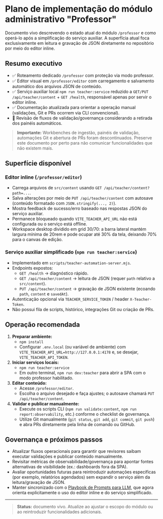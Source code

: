 # Plano de implementação do módulo administrativo "Professor"

Documento vivo descrevendo o estado atual do módulo `/professor` e como operá-lo após a simplificação do serviço auxiliar. A superfícia atual foca exclusivamente em leitura e gravação de JSON diretamente no repositório por meio do editor inline.

## Resumo executivo

- ✅ Roteamento dedicado `/professor` com proteção via modo professor.
- ✅ Editor visual em `/professor/editor` com carregamento e salvamento automático dos arquivos JSON de conteúdo.
- ✅ Serviço auxiliar local `npm run teacher:service` reduzido a `GET/PUT /api/teacher/content` + `GET /health`, responsável apenas por servir o editor inline.
- ✅ Documentação atualizada para orientar a operação manual (validações, Git e PRs ocorrem via CLI convencional).
- 🚧 Revisão de fluxos de validação/governança considerando a retirada dos painéis automáticos.

> **Importante:** Workbenches de ingestão, painéis de validação, automações Git e abertura de PRs foram descontinuados. Preserve este documento por perto para não comunicar funcionalidades que não existem mais.

## Superfície disponível

### Editor inline (`/professor/editor`)

- Carrega arquivos de `src/content` usando `GET /api/teacher/content?path=...`.
- Salva alterações por meio de `PUT /api/teacher/content` com autosave (conteúdo formatado com `JSON.stringify(..., 2)`).
- Mostra feedback de sucesso/erro baseado nas respostas JSON do serviço auxiliar.
- Permanece bloqueado quando `VITE_TEACHER_API_URL` não está configurada ou o serviço está offline.
- Workspace desktop dividido em grid 30/70: a barra lateral mantém largura mínima de 20rem e pode ocupar até 30% da tela, deixando 70% para o canvas de edição.

### Serviço auxiliar simplificado (`npm run teacher:service`)

- Implementado em `scripts/teacher-automation-server.mjs`.
- Endpoints expostos:
  - `GET /health` → diagnóstico rápido.
  - `GET /api/teacher/content` → leitura de JSON (requer `path` relativo a `src/content`).
  - `PUT /api/teacher/content` → gravação de JSON existente (ecoando `path`, `content` e `savedAt`).
- Autenticação opcional via `TEACHER_SERVICE_TOKEN` / header `X-Teacher-Token`.
- Não possui fila de scripts, histórico, integrações Git ou criação de PRs.

## Operação recomendada

1. **Preparar ambiente:**
   - `npm install`
   - Configurar `.env.local` (ou variável de ambiente) com `VITE_TEACHER_API_URL=http://127.0.0.1:4178` e, se desejar, `VITE_TEACHER_API_TOKEN`.
2. **Iniciar serviços locais:**
   - `npm run teacher:service`
   - Em outro terminal, `npm run dev:teacher` para abrir a SPA com o modo professor habilitado.
3. **Editar conteúdo:**
   - Acesse `/professor/editor`.
   - Escolha o arquivo desejado e faça ajustes; o autosave chamará `PUT /api/teacher/content`.
4. **Validar e publicar manualmente:**
   - Execute os scripts CLI (`npm run validate:content`, `npm run report:observability`, etc.) conforme o checklist de governança.
   - Utilize Git manualmente (`git status`, `git add`, `git commit`, `git push`) e abra PRs diretamente pela linha de comando ou GitHub.

## Governança e próximos passos

- Atualizar fluxos operacionais para garantir que revisores saibam executar validações e publicar conteúdo manualmente.
- Revisitar métricas de observabilidade/governança para apontar fontes alternativas de visibilidade (ex.: dashboards fora da SPA).
- Avaliar oportunidades futuras para reintroduzir automações específicas (por exemplo, relatórios agendados) sem expandir o serviço além da leitura/gravação de JSON.
- Manter sincronizado com o [Playbook de Prompts para LLM](../LLM_PROMPT_PLAYBOOK.md), que agora orienta explicitamente o uso do editor inline e do serviço simplificado.

---

> **Status:** documento vivo. Atualize ao ajustar o escopo do módulo ou ao reintroduzir funcionalidades adicionais.
